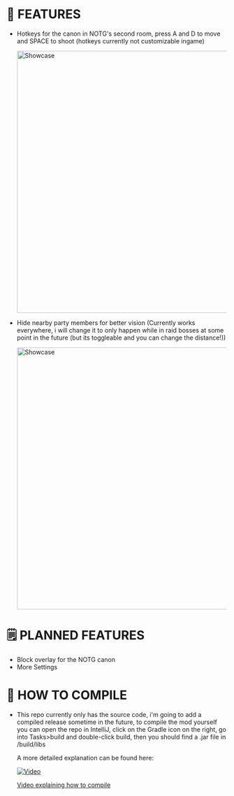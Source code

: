 # 🌟 FEATURES

- Hotkeys for the canon in NOTG's second room, press A and D to move and SPACE to shoot (hotkeys currently not customizable ingame)


  <img src="https://github.com/user-attachments/assets/bd983137-16fb-474c-95f5-6da4366662c2" width="600px" alt="Showcase"/>

- Hide nearby party members for better vision (Currently works everywhere, i will change it to only happen while in raid bosses at some point in the future (but its toggleable and you can change the distance!))

  <img src="https://github.com/user-attachments/assets/9888c912-6391-469a-ac6c-bd344ca11236" width="600px" alt="Showcase"/>

  
# 🗒️ PLANNED FEATURES
- Block overlay for the NOTG canon
- More Settings

# 🐘 HOW TO COMPILE
- This repo currently only has the source code, i'm going to add a compiled release sometime in the future, to compile the mod yourself you can open the repo in IntelliJ, click on the Gradle icon on the right,
  go into Tasks>build and double-click build, then you should find a .jar file in <wynnarsch folder>/build/libs

  A more detailed explanation can be found here:
  
  [![Video](https://img.youtube.com/vi/5YmUIDY7dm8/maxresdefault.jpg)](https://youtu.be/5YmUIDY7dm8)


  [Video explaining how to compile](https://youtu.be/5YmUIDY7dm8)
